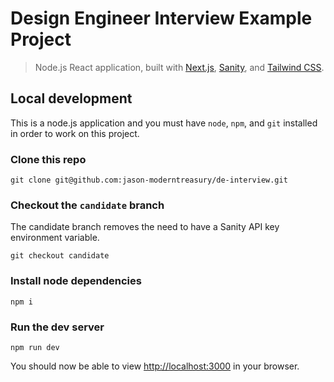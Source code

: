 # Design Engineer Interview Example Project

> Node.js React application, built with [Next.js](https://nextjs.org), [Sanity](https://sanity.io), and [Tailwind CSS](https://tailwindcss.com).

## Local development

This is a node.js application and you must have `node`, `npm`, and `git` installed in order to work on this project.

### Clone this repo

```
git clone git@github.com:jason-moderntreasury/de-interview.git
```

### Checkout the `candidate` branch

The candidate branch removes the need to have a Sanity API key environment variable.

```
git checkout candidate
```

### Install node dependencies

```
npm i
```

### Run the dev server

```
npm run dev
```

You should now be able to view [http://localhost:3000](http://localhost:3000) in your browser.
